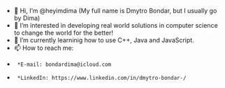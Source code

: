 - 👋 Hi, I’m @heyimdima (My full name is Dmytro Bondar, but I usually go by Dima)
- 👀 I’m interested in developing real world solutions in computer science to change the world for the better!
- 🌱 I’m currently learninig how to use C++, Java and JavaScript.
- 📫 How to reach me:
-      *E-mail: bondardima@icloud.com
-      *LinkedIn: https://www.linkedin.com/in/dmytro-bondar-/

<!---
further addition to this document should contain: 
- LinkedIn
- Personal website link
- Business inquaries email
- Information about my biggest projects in the title
--->
